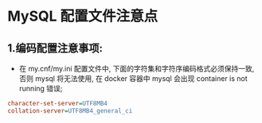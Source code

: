 # MySQL 配置文件注意点

## 1.编码配置注意事项: 

* 在 my.cnf/my.ini 配置文件中, 下面的字符集和字符序编码格式必须保持一致, 否则 mysql 将无法使用, 在 docker 容器中 mysql 会出现 container is not running 错误;

```ini
character-set-server=UTF8MB4
collation-server=UTF8MB4_general_ci
```

